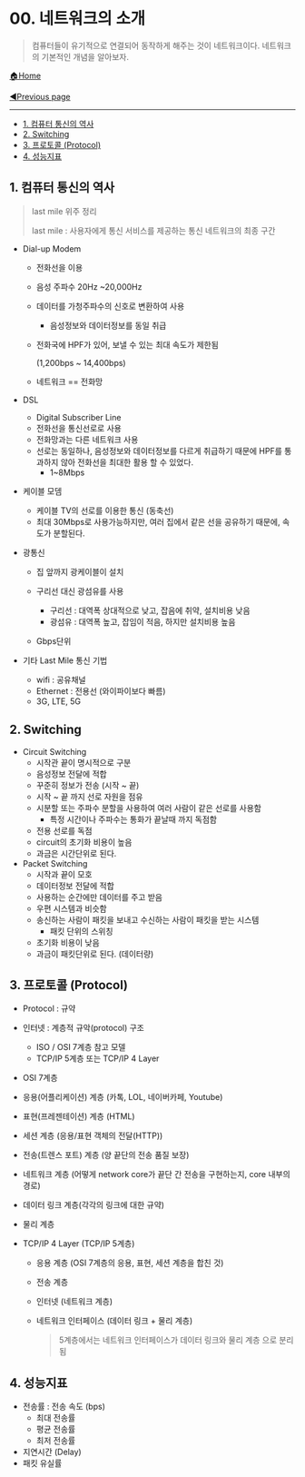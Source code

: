 # 00. 네트워크의 소개

> 컴퓨터들이 유기적으로 연결되어 동작하게 해주는 것이 네트워크이다. 네트워크의 기본적인 개념을 알아보자.

[🏠Home](https://github.com/batboy118/Study_Note)

[◀Previous page ](./)

---

<!-- TOC -->

- [1. 컴퓨터 통신의 역사](#1-컴퓨터-통신의-역사)
- [2. Switching](#2-switching)
- [3. 프로토콜 (Protocol)](#3-프로토콜-protocol)
- [4. 성능지표](#4-성능지표)

<!-- /TOC -->

## 1. 컴퓨터 통신의 역사

> last mile 위주 정리
>
> last mile : 사용자에게 통신 서비스를 제공하는 통신 네트워크의 최종 구간

- Dial-up Modem

  - 전화선을 이용

  - 음성 주파수 20Hz ~20,000Hz

  - 데이터를 가청주파수의 신호로 변환하여 사용

    - 음성정보와 데이터정보를 동일 취급

  - 전화국에 HPF가 있어, 보낼 수 있는 최대 속도가 제한됨

    (1,200bps ~ 14,400bps)

  - 네트워크 == 전화망

- DSL

  - Digital Subscriber Line
  - 전화선을 통신선로로 사용
  - 전화망과는 다른 네트워크 사용
  - 선로는 동일하나, 음성정보와 데이터정보를 다르게 취급하기 때문에 HPF를 통과하지 않아 전화선을 최대한 활용 할 수 있었다.
    - 1~8Mbps

- 케이블 모뎀

  - 케이블 TV의 선로를 이용한 통신 (동축선)
  - 최대 30Mbps로 사용가능하지만, 여러 집에서 같은 선을 공유하기 때문에, 속도가 분할된다.

- 광통신

  - 집 앞까지 광케이블이 설치
  - 구리선 대신 광섬유를 사용
    - 구리선 : 대역폭 상대적으로 낮고, 잡음에 취약, 설치비용 낮음
    - 광섬유 : 대역폭 높고, 잡임이 적음, 하지만 설치비용 높음

  - Gbps단위

- 기타 Last Mile 통신 기법
  - wifi : 공유채널
  - Ethernet : 전용선 (와이파이보다 빠름)
  - 3G, LTE, 5G

## 2. Switching

- Circuit Switching
  - 시작관 끝이 명시적으로 구분
  - 음성정보 전달에 적합
  - 꾸준히 정보가 전송 (시작 ~ 끝)
  - 시작 ~ 끝 까지 선로 자원을 점유
  - 시분할 또는 주파수 분할을 사용하여 여러 사람이 같은 선로를 사용함
    - 특정 시간이나 주파수는 통화가 끝날때 까지 독점함
  - 전용 선로를 독점
  - circuit의 초기화 비용이 높음
  - 과금은 시간단위로 된다.
- Packet Switching
  - 시작과 끝이 모호
  - 데이터정보 전달에 적합
  - 사용하는 순간에만 데이터를 주고 받음
  - 우편 시스템과 비슷함
  - 송신하는 사람이 패킷을 보내고 수신하는 사람이 패킷을 받는 시스템
    - 패킷 단위의 스위칭
  - 초기화 비용이 낮음
  - 과금이 패킷단위로 된다. (데이터량)

## 3. 프로토콜 (Protocol)

- Protocol : 규약
- 인터넷 : 계층적 규악(protocol) 구조
  - ISO / OSI 7계층 참고 모델
  -  TCP/IP 5계층 또는 TCP/IP 4 Layer
-  OSI 7계층
  - 응용(어플리케이션) 계층 (카톡, LOL, 네이버카페, Youtube)
  - 표현(프레젠테이션) 계층 (HTML)
  - 세션 계층 (응용/표현 객체의 전달(HTTP))
  - 전송(트렌스 포트) 계층 (양 끝단의 전송 품질 보장)
  - 네트워크 계층 (어떻게 network core가 끝단 간 전송을 구현하는지, core 내부의 경로)
  - 데이터 링크 계층(각각의 링크에 대한 규약)
  - 물리 계층

- TCP/IP 4 Layer (TCP/IP 5계층)

  - 응용 계층 (OSI 7계층의 응용, 표현, 세션 계층을 합친 것)

  - 전송 계층

  - 인터넷 (네트워크 계층)

  - 네트워크 인터페이스 (데이터 링크 + 물리 계층)

    > 5계층에서는 네트워크 인터페이스가 데이터 링크와 물리 계층 으로 분리됨

## 4. 성능지표

- 전송률 : 전송 속도 (bps)
  - 최대 전송률
  - 평균 전송률
  - 최저 전송률
- 지연시간 (Delay)
- 패킷 유실률
